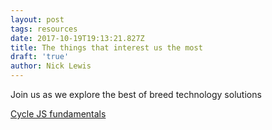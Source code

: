 ```yaml
---
layout: post
tags: resources
date: 2017-10-19T19:13:21.827Z
title: The things that interest us the most
draft: 'true'
author: Nick Lewis
---
```

Join us as we explore the best of breed technology solutions

[Cycle JS fundamentals](https://egghead.io/courses/cycle-js-fundamentals?utm_source=drip&utm_medium=email&utm_content=cycle-js-refresh)
